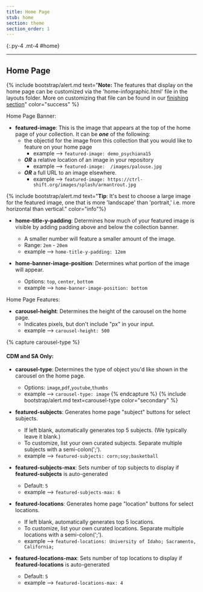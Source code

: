 ```yaml
---
title: Home Page
stub: home
section: theme
section_order: 1
---
```


{:.py-4 .mt-4 #home}
***

## Home Page

{% include bootstrap/alert.md text="**Note:** The features that display on the home page can be customized via the 'home-infographic.html' file in the layouts folder. More on customizing that file can be found in our [finishing section](finish.html#home-page)" color="success" %} 

Home Page Banner:

- **featured-image**: This is the image that appears at the top of the home page of your collection. It can be ***one*** of the following:  
	- the objectid for the image from this collection that you would like to feature on your home page
		- example --> `featured-image: demo_psychiana15`
	- ***OR*** a relative location of an image in your repository
		- example --> `featured-image:  /images/palouse.jpg`
	- ***OR*** a full URL to an image elsewhere.  
		- example --> `featured-image: https://ctrl-shift.org/images/splash/armantrout.jpg`

{% include bootstrap/alert.md text="**Tip**: It's best to choose a large image for the featured image, one that is more 'landscape' than 'portrait,' i.e. more horizontal than vertical." color="info"%}

- **home-title-y-padding**: Determines how much of your featured image is visible by adding padding above and below the collection banner. 
	- A smaller number will feature a smaller amount of the image.
	- Range: `2em` - `20em`
	- example --> `home-title-y-padding: 12em`

- **home-banner-image-position**: Determines what portion of the image will appear. 
	- Options: `top`, `center`, `bottom`
	- example --> `home-banner-image-position: bottom`

Home Page Features:

- **carousel-height**: Determines the height of the carousel on the home page.
	- Indicates pixels, but don't include "px" in your input.
	- example --> `carousel-height: 500`

{% capture carousel-type %}
#### CDM and SA Only:
- **carousel-type**: Determines the type of object you'd like shown in the carousel on the home page.
	- Options: `image`,`pdf`,`youtube`,`thumbs`
	- example --> `carousel-type: image`
{% endcapture %}
{% include bootstrap/alert.md text=carousel-type color="secondary" %}

- **featured-subjects**: Generates home page "subject" buttons for select subjects.
	- If left blank, automatically generates top 5 subjects. (We typically leave it blank.)
	- To customize, list your own curated subjects. Separate multiple subjects with a semi-colon(';'). 
	- example --> `featured-subjects: corn;soy;basketball`

- **featured-subjects-max**: Sets number of top subjects to display if **featured-subjects** is auto-generated
	- Default: `5`
	- example --> `featured-subjects-max: 6`

- **featured-locations**: Generates home page "location" buttons for select locations.
	- If left blank, automatically generates top 5 locations.  
	- To customize, list your own curated locations. Separate multiple locations with a semi-colon(';'). 
	- example --> `featured-locations: University of Idaho; Sacramento, California;`

- **featured-locations-max**: Sets number of top locations to display if **featured-locations** is auto-generated
	- Default: `5`
	- example --> `featured-locations-max: 4`